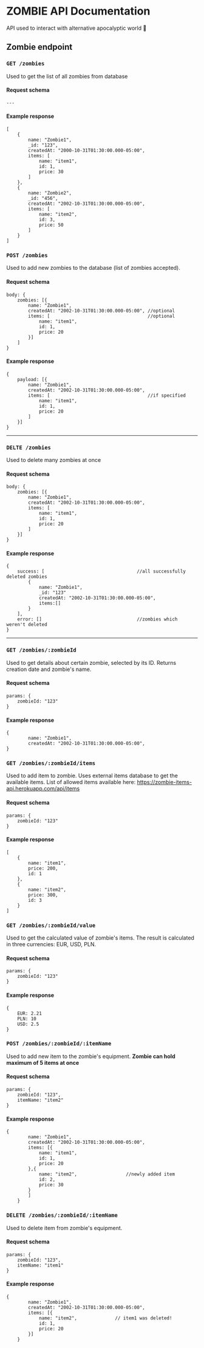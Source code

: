 # ZOMBIE API Documentation
API used to interact with alternative apocalyptic world 😬

## Zombie endpoint 

### `GET /zombies`
Used to get the list of all zombies from database
#### Request schema
```
---
```
#### Example response
```
[
	{
		name: "Zombie1",
		_id: "123",
		createdAt: "2000-10-31T01:30:00.000-05:00",
		items: [
			name: "item1",
			id: 1,
			price: 30
		]
	},
	{
		name: "Zombie2",
		_id: "456",
		createdAt: "2002-10-31T01:30:00.000-05:00",
		items: [
			name: "item2",
			id: 3,
			price: 50
		]
	}
]
```

### `POST /zombies`
Used to add new zombies to the database (list of zombies accepted).
#### Request schema
```
body: {
	zombies: [{
		name: "Zombie1",
		createdAt: "2002-10-31T01:30:00.000-05:00", //optional
		items: [									//optional
			name: "item1",
			id: 1,
			price: 20
		}]
	]
}
```
#### Example response
```
{
	payload: [{
		name: "Zombie1",
		createdAt: "2002-10-31T01:30:00.000-05:00", 
		items: [									//if specified
			name: "item1",
			id: 1,
			price: 20
		]
	}]
}
```
---
### `DELTE /zombies`
Used to delete many zombies at once
#### Request schema
```
body: {
	zombies: [{
		name: "Zombie1",
		createdAt: "2002-10-31T01:30:00.000-05:00",
		items: [									
			name: "item1",
			id: 1,
			price: 20
		]
	}]
}
```
#### Example response
```
{
	success: [									//all successfully deleted zombies
		{
			name: "Zombie1",
			_id: "123"
			createdAt: "2002-10-31T01:30:00.000-05:00",
			items:[]
		}
	],
	error: []									//zombies which weren't deleted
}
```
---
### `GET /zombies/:zombieId`
Used to get details about certain zombie, selected by its ID. Returns creation date and zombie's name.
#### Request schema
```
params: {
	zombieId: "123"
}
```
#### Example response
```
{
		name: "Zombie1",
		createdAt: "2002-10-31T01:30:00.000-05:00",
}
```

### `GET /zombies/:zombieId/items`
Used to add item to zombie. Uses external items database to get the available items. List of allowed items available here: https://zombie-items-api.herokuapp.com/api/items
#### Request schema
```
params: {
	zombieId: "123"
}
```
#### Example response
```
[
	{
		name: "item1",
		price: 200,
		id: 1
	},
	{
		name: "item2",
		price: 300,
		id: 3
	}
]
```

### `GET /zombies/:zombieId/value`
Used to get the calculated value of zombie's items. The result is calculated in three currencies: EUR, USD, PLN.
#### Request schema
```
params: {
	zombieId: "123"
}
```
#### Example response
```
{
	EUR: 2.21
	PLN: 10
	USD: 2.5
}
```

### `POST /zombies/:zombieId/:itemName`
Used to add new item to the zombie's equipment. **Zombie can hold maximum of 5 items at once**
#### Request schema
```
params: {
	zombieId: "123",
	itemName: "item2"
}
```
#### Example response
```
{
		name: "Zombie1",
		createdAt: "2002-10-31T01:30:00.000-05:00",
		items: [{									
			name: "item1",
			id: 1,
			price: 20
		},{
			name: "item2",					//newly added item
			id: 2,
			price: 30
		}
		]
	}
```

### `DELETE /zombies/:zombieId/:itemName`
Used to delete item from zombie's equipment.
#### Request schema
```
params: {
	zombieId: "123",
	itemName: "item1"
}
```
#### Example response
```
{
		name: "Zombie1",
		createdAt: "2002-10-31T01:30:00.000-05:00",
		items: [{									
			name: "item2",				// item1 was deleted!
			id: 1,
			price: 20
		}]
	}
```

